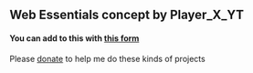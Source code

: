 ## Web Essentials concept by Player_X_YT
#### You can add to this with [this form](https://forms.gle/CUv5EsWZQvfnYGv87)

Please [donate](https://www.paypal.com/paypalme/playerxyt/cad) to help me do these kinds of projects
